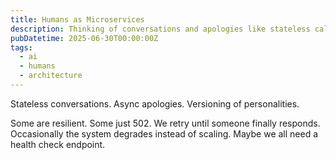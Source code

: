 ```yaml
---
title: Humans as Microservices
description: Thinking of conversations and apologies like stateless calls.
pubDatetime: 2025-06-30T00:00:00Z
tags:
  - ai
  - humans
  - architecture
---
```


Stateless conversations.
Async apologies.
Versioning of personalities.

Some are resilient. Some just 502.
We retry until someone finally responds.
Occasionally the system degrades instead of scaling.
Maybe we all need a health check endpoint.
